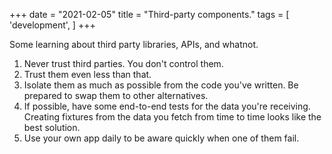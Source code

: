 +++
date = "2021-02-05"
title = "Third-party components."
tags = [
    'development', 
]
+++

Some learning about third party libraries, APIs, and whatnot.

1. Never trust third parties. You don't control them.
2. Trust them even less than that.
3. Isolate them as much as possible from the code you've written. Be prepared to swap them to other alternatives.
4. If possible, have some end-to-end tests for the data you're receiving. Creating fixtures from the data you fetch from time to time looks like the best solution.
5. Use your own app daily to be aware quickly when one of them fail.
